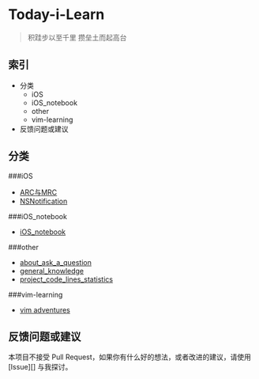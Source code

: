 # Today-i-Learn

> 积跬步以至千里 攒垒土而起高台

## 索引

<!-- MarkdownTOC -->

- 分类
    - iOS
    - iOS_notebook
    - other
    - vim-learning
- 反馈问题或建议

<!-- /MarkdownTOC -->

## 分类

###iOS
- [ARC与MRC](./iOS/ARC_MRC.md)
- [NSNotification](./iOS/NSNotification.md)

###iOS_notebook
- [iOS_notebook](https://www.gitbook.com/book/ruanqisevik/roy_notebook/details)

###other
- [about_ask_a_question](./other/about_ask_a_question.md)
- [general_knowledge](./other/general_knowledge.md)
- [project_code_lines_statistics](./other/project_code_lines_statistics.md)

###vim-learning
- [vim adventures](https://vim-adventures.com/)  

## 反馈问题或建议

本项目不接受 Pull Request，如果你有什么好的想法，或者改进的建议，请使用 [Issue][] 与我探讨。



